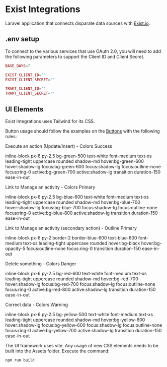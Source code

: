 # Exist Integrations

Laravel application that connects disparate data sources with [Exist.io](https://exist.io).

## .env setup

To connect to the various services that use OAuth 2.0, you will need to add the following parameters to support the Client ID and Client Secret.

```php
BASE_DAYS=7

EXIST_CLIENT_ID=""
EXIST_CLIENT_SECRET=""

TRAKT_CLIENT_ID=""
TRAKT_CLIENT_SECRET=""
```

## UI Elements

Exist Integrations uses Tailwind for its CSS.

Button usage should follow the examples on the [Buttons](https://tailwind-elements.com/docs/standard/components/buttons/) with the following rules:

Execute an action (Update/Insert) - Colors Success

inline-block px-6 py-2.5 bg-green-500 text-white font-medium text-xs leading-tight uppercase rounded shadow-md hover:bg-green-600 hover:shadow-lg focus:bg-green-600 focus:shadow-lg focus:outline-none focus:ring-0 active:bg-green-700 active:shadow-lg transition duration-150 ease-in-out

Link to Manage an activity - Colors Primary

inline-block px-6 py-2.5 bg-blue-600 text-white font-medium text-xs leading-tight uppercase rounded shadow-md hover:bg-blue-700 hover:shadow-lg focus:bg-blue-700 focus:shadow-lg focus:outline-none focus:ring-0 active:bg-blue-800 active:shadow-lg transition duration-150 ease-in-out

Link to Manage an activity (secondary action) - Outline Primary

inline-block px-6 py-2 border-2 border-blue-600 text-blue-600 font-medium text-xs leading-tight uppercase rounded hover:bg-black hover:bg-opacity-5 focus:outline-none focus:ring-0 transition duration-150 ease-in-out

Delete something - Colors Danger

inline-block px-6 py-2.5 bg-red-600 text-white font-medium text-xs leading-tight uppercase rounded shadow-md hover:bg-red-700 hover:shadow-lg focus:bg-red-700 focus:shadow-lg focus:outline-none focus:ring-0 active:bg-red-800 active:shadow-lg transition duration-150 ease-in-out

Correct data - Colors Warning

inline-block px-6 py-2.5 bg-yellow-500 text-white font-medium text-xs leading-tight uppercase rounded shadow-md hover:bg-yellow-600 hover:shadow-lg focus:bg-yellow-600 focus:shadow-lg focus:outline-none focus:ring-0 active:bg-yellow-700 active:shadow-lg transition duration-150 ease-in-out

The UI framework uses vite. Any usage of new CSS elements needs to be built into the Assets folder. Execute the command:

```sh
npm run build
```
